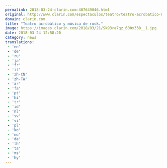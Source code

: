 ```yaml
---
permalink: 2018-03-24-clarin.com-407649046.html
original: http://www.clarin.com/espectaculos/teatro/teatro-acrobatico-musica-rock_0_SJ5hr6Xcz.html
domain: clarin.com
title: "Teatro acrobático y música de rock."
image: https://images.clarin.com/2018/03/21/Sk93ra7qz_600x338__1.jpg
date: 2018-03-24 12:58:20
category: news
translations: 
 - 'en'
 - 'de'
 - 'ru'
 - 'ja'
 - 'fr'
 - 'it'
 - 'zh-CN'
 - 'zh-TW'
 - 'ar'
 - 'fa'
 - 'pt'
 - 'hi'
 - 'tr'
 - 'id'
 - 'nl'
 - 'sv'
 - 'vi'
 - 'pl'
 - 'ko'
 - 'no'
 - 'da'
 - 'th'
 - 'ta'
 - 'ms'
 - 'hy'
---
```


